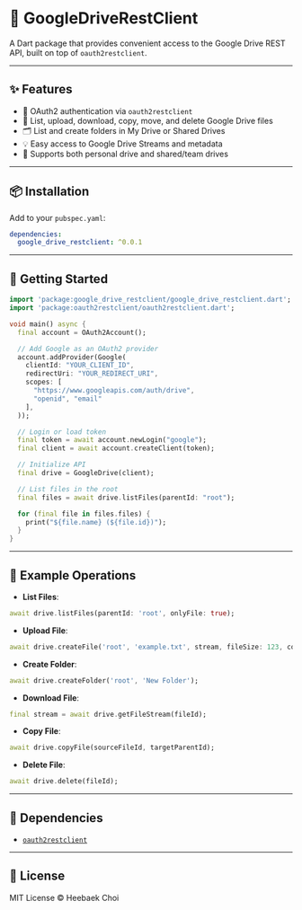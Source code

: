 # 📂 GoogleDriveRestClient

A Dart package that provides convenient access to the Google Drive REST API, built on top of `oauth2restclient`.

---

## ✨ Features

- 🔐 OAuth2 authentication via `oauth2restclient`
- 📄 List, upload, download, copy, move, and delete Google Drive files
- 🗂 List and create folders in My Drive or Shared Drives
- 💡 Easy access to Google Drive Streams and metadata
- 📁 Supports both personal drive and shared/team drives

---

## 📦 Installation

Add to your `pubspec.yaml`:

```yaml
dependencies:
  google_drive_restclient: ^0.0.1
```

---

## 🚀 Getting Started

```dart
import 'package:google_drive_restclient/google_drive_restclient.dart';
import 'package:oauth2restclient/oauth2restclient.dart';

void main() async {
  final account = OAuth2Account();

  // Add Google as an OAuth2 provider
  account.addProvider(Google(
    clientId: "YOUR_CLIENT_ID",
    redirectUri: "YOUR_REDIRECT_URI",
    scopes: [
      "https://www.googleapis.com/auth/drive",
      "openid", "email"
    ],
  ));

  // Login or load token
  final token = await account.newLogin("google");
  final client = await account.createClient(token);

  // Initialize API
  final drive = GoogleDrive(client);

  // List files in the root
  final files = await drive.listFiles(parentId: "root");

  for (final file in files.files) {
    print("${file.name} (${file.id})");
  }
}
```

---

## 📂 Example Operations

- **List Files**:
```dart
await drive.listFiles(parentId: 'root', onlyFile: true);
```

- **Upload File**:
```dart
await drive.createFile('root', 'example.txt', stream, fileSize: 123, contentType: 'text/plain');
```

- **Create Folder**:
```dart
await drive.createFolder('root', 'New Folder');
```

- **Download File**:
```dart
final stream = await drive.getFileStream(fileId);
```

- **Copy File**:
```dart
await drive.copyFile(sourceFileId, targetParentId);
```

- **Delete File**:
```dart
await drive.delete(fileId);
```

---

## 🔗 Dependencies

- [`oauth2restclient`](https://pub.dev/packages/oauth2restclient)

---

## 📄 License

MIT License © Heebaek Choi